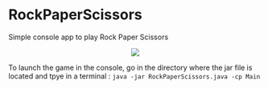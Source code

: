 # RockPaperScissors
Simple console app to play Rock Paper Scissors

<p align="center">
  <img src="https://github.com/K0LALA/RockPaperScissors/assets/86872437/7ca61876-4ecd-4c4e-879a-f2eea624e2fd" />
</p>

To launch the game in the console, go in the directory where the jar file is located and tpye in a terminal : `java -jar RockPaperScissors.java -cp Main`
